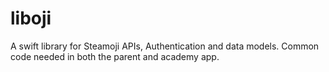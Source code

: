 
# liboji

A swift library for Steamoji APIs, Authentication and data models. Common
code needed in both the parent and academy app.
